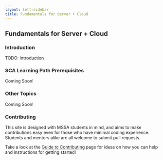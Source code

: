 ```yaml
---
layout: left-sidebar
title: Fundamentals for Server + Cloud
---
```


## Fundamentals for Server + Cloud

### Introduction

TODO: Introduction

### SCA Learning Path Prerequisites

Coming Soon!

### Other Topics

Coming Soon!

### Contributing

This site is designed with MSSA students in mind, and aims to make contributions easy even for those who have minimal coding experience.  Students and mentors alike are all welcome to submit pull requests.

Take a look at the [Guide to Contributing](/contributing.html) page for ideas on how you can help and instructions for getting started!